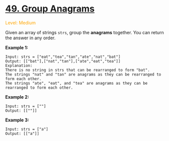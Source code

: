 # [49. Group Anagrams](https://leetcode.cn/problems/group-anagrams)

<span style="color:orange">Level: Medium</span>

Given an array of strings `strs`, group the **anagrams** together. You can return the answer in any order.


**Example 1:**

```
Input: strs = ["eat","tea","tan","ate","nat","bat"]
Output: [["bat"],["nat","tan"],["ate","eat","tea"]]
Explanation:
There is no string in strs that can be rearranged to form "bat".
The strings "nat" and "tan" are anagrams as they can be rearranged to form each other.
The strings "ate", "eat", and "tea" are anagrams as they can be rearranged to form each other.
```

**Example 2:**

```
Input: strs = [""]
Output: [[""]]
```

**Example 3:**

```
Input: strs = ["a"]
Output: [["a"]]
```